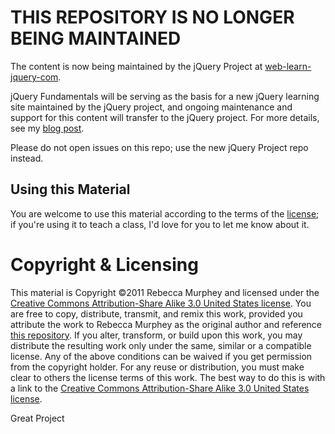 # THIS REPOSITORY IS NO LONGER BEING MAINTAINED

The content is now being maintained by the jQuery Project at [web-learn-jquery-com](https://github.com/jquery/web-learn-jquery-com).


jQuery Fundamentals will be serving as the basis for a new jQuery learning site
maintained by the jQuery project, and ongoing maintenance and support for this
content will transfer to the jQuery project. For more details, see my [blog
post](http://blog.rebeccamurphey.com/the-future-of-jquery-fundamentals-and-a-confe).

Please do not open issues on this repo; use the new jQuery Project repo instead.

## Using this Material ##

You are welcome to use this material according to the terms of the
[license](http://creativecommons.org/licenses/by-sa/3.0/us/); if
you're using it to teach a class, I'd love for you to let me know about it.

# Copyright & Licensing #

This material is Copyright &copy;2011 Rebecca Murphey and licensed under the
[Creative Commons Attribution-Share Alike 3.0 United States
license](http://creativecommons.org/licenses/by-sa/3.0/us/). You are free to
copy, distribute, transmit, and remix this work, provided you attribute the
work to Rebecca Murphey as the original author and reference [this
repository](http://github.com/rmurphey/jqfundamentals). If you alter,
transform, or build upon this work, you may distribute the resulting work only
under the same, similar or a compatible license. Any of the above conditions
can be waived if you get permission from the copyright holder. For any reuse or
distribution, you must make clear to others the license terms of this work. The
best way to do this is with a link to the [Creative Commons Attribution-Share
Alike 3.0 United States
license](http://creativecommons.org/licenses/by-sa/3.0/us/).

Great Project
